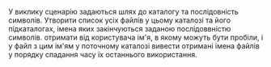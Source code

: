 У виклику сценарію задаються шлях до каталогу та послідовність символів. Утворити список усіх файлів у цьому каталозі та його підкаталогах, імена яких закінчуються заданою послідоввністю символів. отримати від користувача ім'я, в якому можуть бути пробіли, і у файл з цим ім'ям у поточному каталозі вивести отримані імена файлів у порядку спадання часу їх останнього використання.
